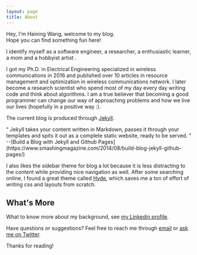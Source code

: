 ```yaml
---
layout: page
title: About
---
```


<p class="message">
  Hey, I'm Haining Wang, welcome to my blog.
  <br>Hope you can find something fun here!
</p>

I identify myself as a software engineer, a researcher, a enthusiastic learner,  a mom and a hobbyist artist .

I got my Ph.D. in Electrical Engineering specialized in wireless communications in 2016
 and published over 10 articles in resource management and optimization in wireless
 communications network. I later become a research scientist who spend most of my day every day writing code and think about algorithms.
I am a true believer that becoming a good programmer can change our way of approaching problems and how we
live our lives (hopefully in a positive way :).

The current blog is produced through [Jekyll](http://jekyllrb.com).

<q>
Jekyll takes your content written in Markdown, passes it through your templates and spits it out as a complete static website, ready to be served.
</q> --[Build a Blog with Jekyll and Github Pages](https://www.smashingmagazine.com/2014/08/build-blog-jekyll-github-pages/)

I also likes the sidebar theme for blog a lot because it is less distracting to the content while providing nice navigation as well. After some
searching online, I found a great theme called [Hyde](http://hyde.getpoole.com), which saves me a ton of effort of writing css and layouts from scratch.

## What's More
What to know more about my background, see [my Linkedin profile](http://www.linkedin.com/pub/haining-cara-wang/30/a65/64a).

Have questions or suggestions? Feel free to reach me through [email](mailto:hainingwang.facebook@gmail.com) or [ask me on Twitter](https://twitter.com/TechZinc).

Thanks for reading!
